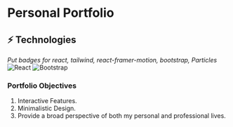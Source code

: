 # Personal Portfolio

## ⚡ Technologies

*Put badges for react, tailwind, react-framer-motion, bootstrap, Particles*
![React](https://img.shields.io/badge/-React-black?style=flat-square&logo=react)
![Bootstrap](https://img.shields.io/badge/-Bootstrap-563D7C?style=flat-square&logo=bootstrap)

### Portfolio Objectives
1. Interactive Features.
2. Minimalistic Design.
3. Provide a broad perspective of both my personal and professional lives. 


